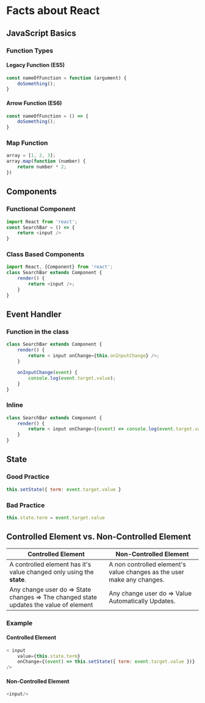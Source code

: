 # Facts about React

## JavaScript Basics

### Function Types

#### Legacy Function (ES5)

```javascript
const nameOfFunction = function (argument) {
    doSomething();
}
```

#### Arrow Function (ES6)

```javascript
const nameOfFunction = () => {
    doSomething();
}
```



### Map Function

```javascript
array = [1, 2, 3];
array.map(function (number) {
    return number * 2;
})
```



## Components

###  Functional Component

```javascript
import React from 'react';
const SearchBar = () => {
    return <input />
}
```

### Class Based Components

```javascript
import React, {Component} from 'react';
class SearchBar extends Component {
    render() {
        return <input />;
    }
}
```

## Event Handler

### Function in the class

```javascript
class SearchBar extends Component {
    render() {
        return < input onChange={this.onInputChange} />;
    }

    onInputChange(event) {
        console.log(event.target.value);
    }
}
```

### Inline

```javascript
class SearchBar extends Component {
    render() {
        return < input onChange={(event) => console.log(event.target.value)} />;
    }
}
```

## State

### Good Practice

```javascript
this.setState({ term: event.target.value }
```

### Bad Practice

```javascript 
this.state.term = event.target.value
```

## Controlled Element vs. Non-Controlled Element

| Controlled Element                                           | Non-Controlled Element                                       |
| ------------------------------------------------------------ | ------------------------------------------------------------ |
| A controlled element has it's value changed only using the __state__. | A non controlled element's value changes as the user make any changes. |
| Any change user do => State changes => The changed state updates the value of element | Any change user do => Value Automatically Updates.           |

### Example

#### Controlled Element

  ```javascript
  < input 
      value={this.state.term}
      onChange={(event) => this.setState({ term: event.target.value })} 
  />
  ```

  #### Non-Controlled Element

```javascript
<input/>
```

